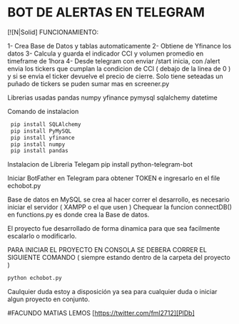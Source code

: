 # BOT DE ALERTAS EN TELEGRAM

[![N|Solid] FUNCIONAMIENTO:

 1- Crea Base de Datos y tablas automaticamente
 2- Obtiene de Yfinance los datos
 3- Calcula y guarda el indicador CCI y volumen promedio en timeframe de 1hora
 4- Desde telegram con enviar /start inicia, con /alert envia los tickers que cumplan la condicion de CCI ( debajo de la linea de 0 ) y si se envia el ticker devuelve el precio de cierre. 
 Solo tiene seteadas un puñado de tickers se puden sumar mas en screener.py


Librerias usadas
 pandas
 numpy
 yfinance
 pymysql
 sqlalchemy
 datetime

Comando de instalacion
```sh
 pip install SQLAlchemy
 pip install PyMySQL
 pip install yfinance
 pip install numpy
 pip install pandas
```

Instalacion de Libreria Telegam
 pip install python-telegram-bot

Iniciar BotFather en Telegram para obtener TOKEN e ingresarlo en el file echobot.py

Base de datos en MySQL se crea al hacer correr el desarrollo, es necesario iniciar el servidor ( XAMPP o el que usen )
Chequear la funcion connectDB() en functions.py es donde crea la Base de datos. 

El proyecto fue desarrollado de forma dinamica para que sea facilmente escalarlo o modificarlo.

PARA INICIAR EL PROYECTO EN CONSOLA SE DEBERA CORRER EL SIGUIENTE COMANDO ( siempre estando dentro de la carpeta del proyecto )
```sh
python echobot.py
```
Caulquier duda estoy a disposición ya sea para cualquier duda o iniciar algun proyecto en conjunto. 

#FACUNDO MATIAS LEMOS
[https://twitter.com/fml2712][PlDb]
